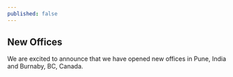 ```yaml
---
published: false
---
```

## New Offices

We are excited to announce that we have opened new offices in Pune, India and Burnaby, BC, Canada.